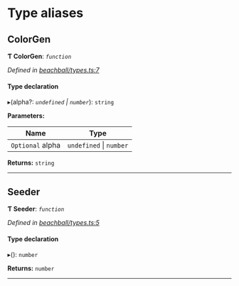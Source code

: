 

# Type aliases

<a id="colorgen"></a>

##  ColorGen

**Ƭ ColorGen**: *`function`*

*Defined in [beachball/types.ts:7](https://github.com/polkadot-js/ui/blob/04834fb/packages/ui-identicon/src/beachball/types.ts#L7)*

#### Type declaration
▸(alpha?: *`undefined` \| `number`*): `string`

**Parameters:**

| Name | Type |
| ------ | ------ |
| `Optional` alpha | `undefined` \| `number` |

**Returns:** `string`

___
<a id="seeder"></a>

##  Seeder

**Ƭ Seeder**: *`function`*

*Defined in [beachball/types.ts:5](https://github.com/polkadot-js/ui/blob/04834fb/packages/ui-identicon/src/beachball/types.ts#L5)*

#### Type declaration
▸(): `number`

**Returns:** `number`

___

